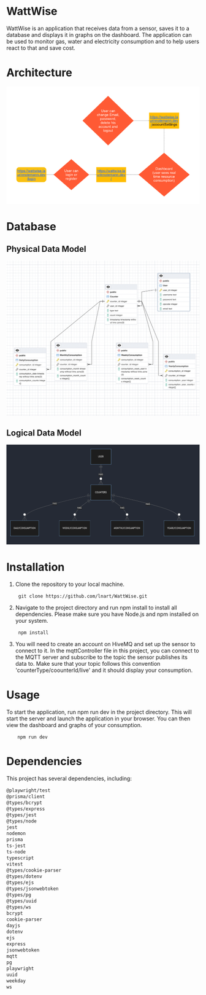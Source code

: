# WattWise

WattWise is an application that receives data from a sensor, saves it to a database and displays it in graphs on the dashboard. The application can be used to monitor gas, water and electricity consumption and to help users react to that and save cost.

# Architecture

<img src="public/icons/architecture.png" alt="architecture">

# Database

## Physical Data Model

<img src='public/icons/physicalDataModel.png' alt='physical data model'>

##  Logical Data Model

<img src='public/icons/logicalDataModel.png' alt='logical data model'>



# Installation

1. Clone the repository to your local machine.

        git clone https://github.com/lnart/WattWise.git

2. Navigate to the project directory and run npm install to install all dependencies. Please make sure you have Node.js and npm installed on your system.

        npm install
  
3. You will need to create an account on HiveMQ and set up the sensor to connect to it. In the mqttController file in this project, you can connect to the MQTT server and subscribe to the topic the sensor publishes its data to. Make sure that your topic follows this convention 'counterType/coounterId/live' and it should display your consumption.

# Usage

To start the application, run npm run dev in the project directory. This will start the server and launch the application in your browser. You can then view the dashboard and graphs of your consumption.

        npm run dev

# Dependencies

This project has several dependencies, including:

    @playwright/test
    @prisma/client
    @types/bcrypt
    @types/express
    @types/jest
    @types/node
    jest
    nodemon
    prisma
    ts-jest
    ts-node
    typescript
    vitest
    @types/cookie-parser
    @types/dotenv
    @types/ejs
    @types/jsonwebtoken
    @types/pg
    @types/uuid
    @types/ws
    bcrypt
    cookie-parser
    dayjs
    dotenv
    ejs
    express
    jsonwebtoken
    mqtt
    pg
    playwright
    uuid
    weekday
    ws

